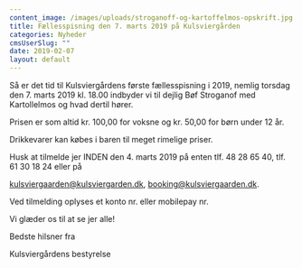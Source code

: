 ```yaml
---
content_image: /images/uploads/stroganoff-og-kartoffelmos-opskrift.jpg
title: Fællesspisning den 7. marts 2019 på Kulsviergården
categories: Nyheder
cmsUserSlug: ""
date: 2019-02-07 
layout: default
---
```


Så er det tid til Kulsviergårdens første fællesspisning i 2019, nemlig torsdag den 7. marts 2019 kl. 18.00 indbyder vi til dejlig Bøf Stroganof med Kartollelmos og hvad dertil hører.

Prisen er som altid kr. 100,00 for voksne og kr. 50,00 for børn under 12 år. 

Drikkevarer kan købes i baren til meget rimelige priser.

Husk at tilmelde jer INDEN den 4. marts 2019 på enten tlf. 48 28 65 40, tlf. 61 30 18 24 eller på 

[kulsviergaarden@kulsviergarden.dk](mailto:kulsviergaarden@kulsviergaarden.dk), [booking@kulsviergaarden.dk](mailto:booking@kulsviergaarden.dk). 

Ved tilmelding oplyses et konto nr. eller mobilepay nr.

Vi glæder os til at se jer alle!

Bedste hilsner fra 

Kulsviergårdens bestyrelse

